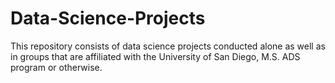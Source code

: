 # Data-Science-Projects

This repository consists of data science projects conducted alone as well as in groups that are affiliated with
the University of San Diego, M.S. ADS program or otherwise. 
